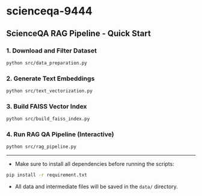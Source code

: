 # scienceqa-9444

## ScienceQA RAG Pipeline - Quick Start

### 1. Download and Filter Dataset
```bash
python src/data_preparation.py
```

### 2. Generate Text Embeddings
```bash
python src/text_vectorization.py
```

### 3. Build FAISS Vector Index
```bash
python src/build_faiss_index.py
```

### 4. Run RAG QA Pipeline (Interactive)
```bash
python src/rag_pipeline.py
```

---

- Make sure to install all dependencies before running the scripts:
```bash
pip install -r requirement.txt
```
- All data and intermediate files will be saved in the `data/` directory.